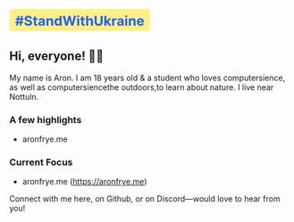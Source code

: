 [![Stand With Ukraine](https://raw.githubusercontent.com/vshymanskyy/StandWithUkraine/main/badges/StandWithUkraine.svg)](https://stand-with-ukraine.pp.ua)

## Hi, everyone! 👋🏼

My name is Aron. I am 18 years old & a student who loves computersience, as well as computersiencethe outdoors,to learn about nature. I live near Nottuln.

### A few highlights

- aronfrye.me

### Current Focus

- aronfrye.me (https://aronfrye.me)

Connect with me here, on Github, or on Discord—would love to hear from you!
